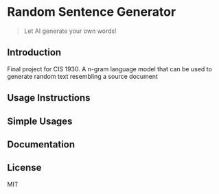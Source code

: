 # Random Sentence Generator



> Let AI generate your own words!

## Introduction

Final project for CIS 1930. A n-gram language model that can be used to generate random text resembling a source document 

## Usage Instructions

## Simple Usages

## Documentation

## License

MIT